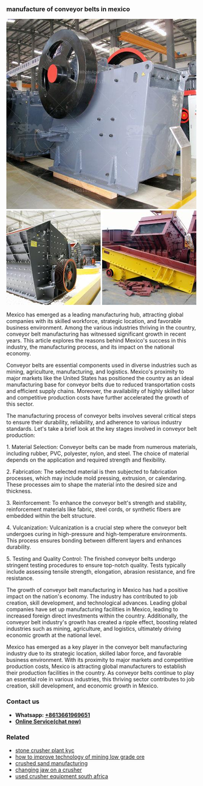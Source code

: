 <h3>manufacture of conveyor belts in mexico</h3><img src='1703042190.jpg' alt=''><p>Mexico has emerged as a leading manufacturing hub, attracting global companies with its skilled workforce, strategic location, and favorable business environment. Among the various industries thriving in the country, conveyor belt manufacturing has witnessed significant growth in recent years. This article explores the reasons behind Mexico's success in this industry, the manufacturing process, and its impact on the national economy.</p><p>Conveyor belts are essential components used in diverse industries such as mining, agriculture, manufacturing, and logistics. Mexico's proximity to major markets like the United States has positioned the country as an ideal manufacturing base for conveyor belts due to reduced transportation costs and efficient supply chains. Moreover, the availability of highly skilled labor and competitive production costs have further accelerated the growth of this sector.</p><p>The manufacturing process of conveyor belts involves several critical steps to ensure their durability, reliability, and adherence to various industry standards. Let's take a brief look at the key stages involved in conveyor belt production:</p><p>1. Material Selection: Conveyor belts can be made from numerous materials, including rubber, PVC, polyester, nylon, and steel. The choice of material depends on the application and required strength and flexibility.</p><p>2. Fabrication: The selected material is then subjected to fabrication processes, which may include mold pressing, extrusion, or calendaring. These processes aim to shape the material into the desired size and thickness.</p><p>3. Reinforcement: To enhance the conveyor belt's strength and stability, reinforcement materials like fabric, steel cords, or synthetic fibers are embedded within the belt structure.</p><p>4. Vulcanization: Vulcanization is a crucial step where the conveyor belt undergoes curing in high-pressure and high-temperature environments. This process ensures bonding between different layers and enhances durability.</p><p>5. Testing and Quality Control: The finished conveyor belts undergo stringent testing procedures to ensure top-notch quality. Tests typically include assessing tensile strength, elongation, abrasion resistance, and fire resistance.</p><p>The growth of conveyor belt manufacturing in Mexico has had a positive impact on the nation's economy. The industry has contributed to job creation, skill development, and technological advances. Leading global companies have set up manufacturing facilities in Mexico, leading to increased foreign direct investments within the country. Additionally, the conveyor belt industry's growth has created a ripple effect, boosting related industries such as mining, agriculture, and logistics, ultimately driving economic growth at the national level.</p><p>Mexico has emerged as a key player in the conveyor belt manufacturing industry due to its strategic location, skilled labor force, and favorable business environment. With its proximity to major markets and competitive production costs, Mexico is attracting global manufacturers to establish their production facilities in the country. As conveyor belts continue to play an essential role in various industries, this thriving sector contributes to job creation, skill development, and economic growth in Mexico.</p><h3>Contact us</h3><ul><li><strong>Whatsapp:&nbsp;<a href="https://wa.me/8613661969651">+8613661969651</a></strong></li><li><a href="https://swt.shibang-china.com/?git&amp;zhl&amp;manufacture of conveyor belts in mexico"><strong>Online Service(chat now)</strong></a></li></ul><h3>Related</h3><ul><li><a href='stone crusher plant kyc.md'>stone crusher plant kyc</a></li><li><a href='how to improve technology of mining low grade ore.md'>how to improve technology of mining low grade ore</a></li><li><a href='crushed sand manufacturing.md'>crushed sand manufacturing</a></li><li><a href='changing jaw on a crusher.md'>changing jaw on a crusher</a></li><li><a href='used crusher equipment south africa.md'>used crusher equipment south africa</a></li></ul>